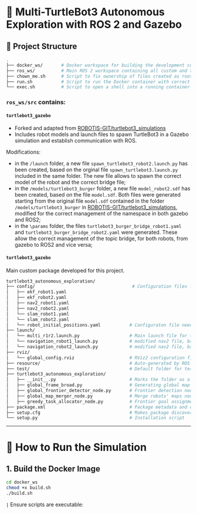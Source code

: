 # 🤖 Multi-TurtleBot3 Autonomous Exploration with ROS 2 and Gazebo

## 📂 Project Structure

```bash
.
├── docker_ws/       # Docker workspace for building the development container
├── ros_ws/          # Main ROS 2 workspace containing all custom and third-party packages
├── chown_me.sh      # Script to fix ownership of files created as root inside the container
├── run.sh           # Script to run the Docker container with correct volumes and permissions
└── exec.sh          # Script to open a shell into a running container
```
### **`ros_ws/src`** contains:

#### **`turtlebot3_gazebo`** 
- Forked and adapted from [ROBOTIS-GIT/turtlebot3_simulations](https://github.com/ROBOTIS-GIT/turtlebot3_simulations)
- Includes robot models and launch files to spawn TurtleBot3 in a Gazebo simulation and establish communication with ROS.

Modifications:
- in the `/launch` folder, a new file `spawn_turtlebot3_robot2.launch.py` has been created, based on the orginal file `spawn_turtlebot3.launch.py` included in the same folder. The new file allows to spawn the correct model of the robot and the correct bridge file;
- in the `/models/turtlebot3_burger` folder, a new file `model_robot2.sdf` has been created, based on the file `model.sdf`. Both files were generated starting from the original file `model.sdf` contained in the folder  `/models/turtlebot3_burger` in [ROBOTIS-GIT/turtlebot3_simulations](https://github.com/ROBOTIS-GIT/turtlebot3_simulations), modified for the correct management of the namespace in both gazebo and ROS2;
- in the `\params` folder, the files `turtlebot3_burger_bridge_robot1.yaml` and `turtlebot3_burger_bridge_robot2.yaml` were generated. These allow the correct management of the topic bridge, for both robots, from gazebo to ROS2 and vice versa;

#### **`turtlebot3_gazebo`**
Main custom package developed for this project.
```bash
turtlebot3_autonomous_exploration/
├── config/                                     # Configuration files for robot_localization, nav2, slam_toolbox for both robots
│   ├── ekf_robot1.yaml
│   ├── ekf_robot2.yaml  
│   ├── nav2_robot1.yaml
│   ├── nav2_robot2.yaml
│   └── slam_robot1.yaml
│   └── slam_robot2.yaml
│   └── robot_initial_positions.yaml           # Configuraton file needed for the map merge
├── launch/                 
│   └── multi_r1r2.launch.py                   # Main launch file for the Multi-robot autonomous exploration
│   └── navigation_robot1_launch.py            # modified nav2 file, based on the ROS2 installation file, for the robot1  
│   └── navigation_robot2_launch.py            # modified nav2 file, based on the ROS2 installation file, for the robot1
├── rviz/                  
│   └── global_config.rviz                     # RViz2 configuration file for the global simulation.
├── resource/                                  # Auto-generated by ROS 2; used for resource indexing
├── test/                                      # Default folder for test files (currently unused)
├── turtlebot3_autonomous_exploration/
│   ├── __init__.py                            # Marks the folder as a Python package
│   ├── global_frame_broad.py                  # Generating global map frame
│   ├── global_frontier_detector_node.py       # Frontier detection node working on the merge map
│   ├── global_map_merger_node.py              # Merge robots' maps node
│   ├── greedy_task_allocator_node.py          # Frontier goal assignment node   
├── package.xml                                # Package metadata and dependencies
├── setup.cfg                                  # Makes package discoverable by ros2 run
└── setup.py                                   # Installation script
```

---
# 🚀 How to Run the Simulation

## 1. Build the Docker Image
```bash
cd docker_ws
chmod +x build.sh
./build.sh
```

`|` Ensure scripts are executable:




